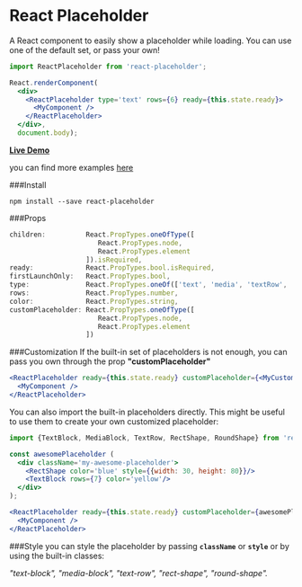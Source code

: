 # React Placeholder
A React component to easily show a placeholder while loading. You can use one of the default set, or pass your own!

```jsx
import ReactPlaceholder from 'react-placeholder';

React.renderComponent(
  <div>
    <ReactPlaceholder type='text' rows={6} ready={this.state.ready}>
      <MyComponent />
    </ReactPlaceholder>
  </div>,
  document.body);
```
[**Live Demo**](https://rawgit.com/buildo/react-placeholder/master/examples/index.html)

you can find more examples [here](https://github.com/buildo/react-placeholder/tree/master/examples)

###Install
```
npm install --save react-placeholder
```

###Props

```jsx
children:          React.PropTypes.oneOfType([
                      React.PropTypes.node,
                      React.PropTypes.element
                   ]).isRequired,
ready:             React.PropTypes.bool.isRequired,
firstLaunchOnly:   React.PropTypes.bool,
type:              React.PropTypes.oneOf(['text', 'media', 'textRow', 'rect', 'round']),
rows:              React.PropTypes.number,
color:             React.PropTypes.string,
customPlaceholder: React.PropTypes.oneOfType([
                      React.PropTypes.node,
                      React.PropTypes.element
                   ])
```

###Customization
If the built-in set of placeholders is not enough, you can pass you own through the prop **"customPlaceholder"**

```jsx
<ReactPlaceholder ready={this.state.ready} customPlaceholder={<MyCustomPlaceholder />}>
  <MyComponent />
</ReactPlaceholder>
```

You can also import the built-in placeholders directly. This might be useful to use them to create your own customized placeholder:

```jsx
import {TextBlock, MediaBlock, TextRow, RectShape, RoundShape} from 'react-placeholder/lib/placeholders';

const awesomePlaceholder (
  <div className='my-awesome-placeholder'>
    <RectShape color='blue' style={{width: 30, height: 80}}/>
    <TextBlock rows={7} color='yellow'/>
  </div>
);

<ReactPlaceholder ready={this.state.ready} customPlaceholder={awesomePlaceholder}>
  <MyComponent />
</ReactPlaceholder>
```

###Style
you can style the placeholder by passing **```className```** or **```style```** or by using the built-in classes:

*"text-block", "media-block", "text-row", "rect-shape", "round-shape".*

